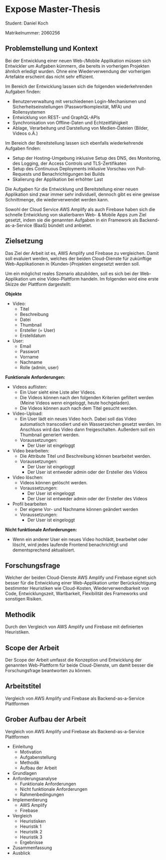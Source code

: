 # Expose Master-Thesis

Student: Daniel Koch

Matrikelnummer: 2060256

## Problemstellung und Kontext

Bei der Entwicklung einer neuen Web-/Mobile Applikation müssen sich Entwickler um Aufgaben kümmern, die bereits in vorherigen Projekten ähnlich erledigt wurden. Ohne eine Wiederverwendung der vorherigen Artefakte erscheint das nicht sehr effizient.

Im Bereich der Entwicklung lassen sich die folgenden wiederkehrenden Aufgaben finden:

- Benutzerverwaltung mit verschiedenen Login-Mechanismen und Sicherheitseinstellungen (Passwortkomplexität, MFA) und Rollensystemen
- Entwicklung von REST- und GraphQL-APIs
- Synchronisation von Offline-Daten und Echtzeitfähigkeit
- Ablage, Verarbeitung und Darstellung von Medien-Dateien (Bilder, Videos o.Ä.)

Im Bereich der Bereitstellung lassen sich ebenfalls wiederkehrende Aufgaben finden:

- Setup der Hosting-Umgebung inklusive Setup des DNS, des Monitoring, des Logging, der Access Controls und TLS-Zertifikaten
- Setup des Continuous Deployments inklusive Vorschau von Pull-Requests und Benachrichtigungen bei Builds
- Skalierung der Applikation bei erhöhter Last

Die Aufgaben für die Entwicklung und Bereitstellung einer neuen Applikation sind zwar immer sehr individuell, dennoch gibt es eine gewisse Schnittmenge, die wiederverwendet werden kann.

Sowohl der Cloud Service AWS Amplify als auch Firebase haben sich die schnelle Entwicklung von skalierbaren Web- & Mobile Apps zum Ziel gesetzt, indem sie die genannten Aufgaben in ein Framework als Backend-as-a-Service (BaaS) bündelt und anbietet.

## Zielsetzung

Das Ziel der Arbeit ist es, AWS Amplify und Firebase zu vergleichen. Damit soll evaluiert werden, welches der beiden Cloud-Dienste für zukünftige Web-Applikationen in (Kunden-)Projekten eingesetzt werden soll.

Um ein möglichst reales Szenario abzubilden, soll es sich bei der Web-Applikation um eine Video-Plattform handeln. Im folgenden wird eine erste Skizze der Plattform dargestellt:

**Objekte**

- Video:
  - Titel
  - Beschreibung
  - Datei
  - Thumbnail
  - Ersteller (= User)
  - Erstelldatum
- User:
  - Email
  - Passwort
  - Vorname
  - Nachname
  - Rolle (admin, user)

**Funktionale Anforderungen:**

- Videos auflisten:
  - Ein User sieht eine Liste aller Videos.
  - Die Videos können nach den folgenden Kriterien gefiltert werden (Meine Videos wenn eingeloggt, heute hochgeladen).
  - Die Videos können auch nach dem Titel gesucht werden.
- Video-Upload:
  - Ein User lädt ein neues Video hoch. Dabei soll das Video automatisch transcodiert und ein Wasserzeichen gesetzt werden. Im Anschluss wird das Video dann freigeschalten. Außerdem soll ein Thumbnail generiert werden.
  - Voraussetzungen:
    - Der User ist eingeloggt
- Video bearbeiten:
  - Die Attribute Titel und Beschreibung können bearbeitet werden.
  - Voraussetzungen:
    - Der User ist eingeloggt
    - Der User ist entweder admin oder der Ersteller des Videos
- Video löschen:
  - Videos können gelöscht werden.
  - Voraussetzungen:
    - Der User ist eingeloggt
    - Der User ist entweder admin oder der Ersteller des Videos
- Profil bearbeiten
  - Der eigene Vor- und Nachname können geändert werden
  - Voraussetzungen:
    - Der User ist eingeloggt

**Nicht funktionale Anforderungen:**

- Wenn ein anderer User ein neues Video hochlädt, bearbeitet oder löscht, wird jedes laufende Frontend benachrichtigt und dementsprechend aktualisiert.

## Forschungsfrage

Welcher der beiden Cloud-Dienste AWS Amplify und Firebase eignet sich besser für die Entwicklung einer Web-Applikation unter Berücksichtigung bestimmter Heuristiken wie Cloud-Kosten, Wiederverwendbarkeit von Code, Entwicklungszeit, Wartbarkeit, Flexibilität des Frameworks und sonstigen Risiken.

## Methodik

Durch den Vergleich von AWS Amplify und Firebase mit definierten Heuristiken.

## Scope der Arbeit

Der Scope der Arbeit umfasst die Konzeption und Entwicklung der genannten Web-Plattform für beide Cloud-Dienste, um damit besser die Forschungsfrage beantworten zu können.

## Arbeitstitel

Vergleich von AWS Amplify und Firebase als Backend-as-a-Service Plattformen

## Grober Aufbau der Arbeit

Vergleich von AWS Amplify und Firebase als Backend-as-a-Service Plattformen

- Einleitung
    - Motivation
    - Aufgabenstellung
    - Methodik
    - Aufbau der Arbeit
- Grundlagen
- Anforderungsanalyse
    - Funktionale Anforderungen
    - Nicht funktionale Anforderungen
    - Rahmenbedingungen
- Implementierung
    - AWS Amplify
    - Firebase
- Vergleich
    - Heuristisken
    - Heuristik 1
    - Heuristik 2
    - Heuristik 3
    - Ergebnisse
- Zusammenfassung
- Ausblick